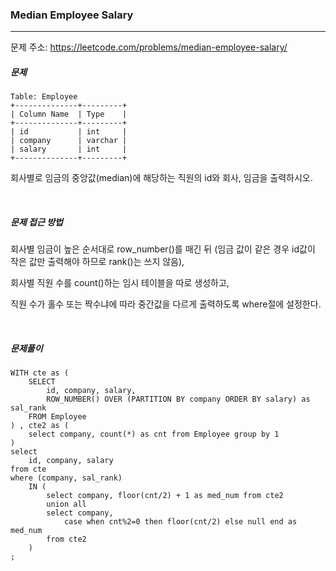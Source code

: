 ### Median Employee Salary

------

문제 주소: https://leetcode.com/problems/median-employee-salary/



##### 문제

```
Table: Employee
+--------------+---------+
| Column Name  | Type    |
+--------------+---------+
| id           | int     |
| company      | varchar |
| salary       | int     |
+--------------+---------+
```

회사별로 임금의 중앙값(median)에 해당하는 직원의 id와 회사, 임금을 출력하시오.     

​    

##### 문제 접근 방법

회사별 임금이 높은 순서대로 row_number()를 매긴 뒤 (임금 값이 같은 경우 id값이 작은 값만 출력해야 하므로 rank()는 쓰지 않음),    

회사별 직원 수를 count()하는 임시 테이블을 따로 생성하고,    

직원 수가 홀수 또는 짝수냐에 따라 중간값을 다르게 출력하도록 where절에 설정한다.    

​     

##### 문제풀이

```
WITH cte as (
    SELECT
        id, company, salary,
        ROW_NUMBER() OVER (PARTITION BY company ORDER BY salary) as sal_rank
    FROM Employee
) , cte2 as (
    select company, count(*) as cnt from Employee group by 1
)
select
    id, company, salary
from cte
where (company, sal_rank) 
    IN (
        select company, floor(cnt/2) + 1 as med_num from cte2
        union all
        select company, 
            case when cnt%2=0 then floor(cnt/2) else null end as med_num 
        from cte2
    )
;
```

